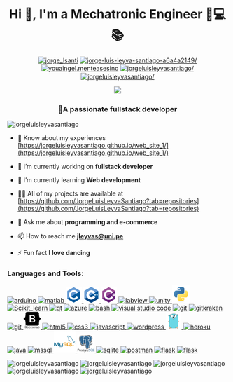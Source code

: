 <div align="center">
  <h1 align="center">Hi 👋, I'm a Mechatronic Engineer 🤖💻📚</h1>
<!-- <h3 align="left">Connect with me:</h3>
<p align="left"> -->
  <a href="https://twitter.com/jorge_lsanti" target="_blank"><img align="center" src="https://raw.githubusercontent.com/rahuldkjain/github-profile-readme-generator/master/src/images/icons/Social/twitter.svg" alt="jorge_lsanti" height="26" width="36" /></a>
  <a href="https://linkedin.com/in/jorge-luis-leyva-santiago-a6a4a2149/" target="_blank"><img align="center" src="https://raw.githubusercontent.com/rahuldkjain/github-profile-readme-generator/master/src/images/icons/Social/linked-in-alt.svg" alt="jorge-luis-leyva-santiago-a6a4a2149/" height="26" width="36" /></a>
  <a href="https://fb.com/youaingel.menteasesino" target="_blank"><img align="center" src="https://raw.githubusercontent.com/rahuldkjain/github-profile-readme-generator/master/src/images/icons/Social/facebook.svg" alt="youaingel.menteasesino" height="26" width="36" /></a>
  <a href="https://instagram.com/jorgeluisleyvasantiago/" target="_blank"><img align="center" src="https://raw.githubusercontent.com/rahuldkjain/github-profile-readme-generator/master/src/images/icons/Social/instagram.svg" alt="jorgeluisleyvasantiago/" height="28" width="38" /></a>
  <a href="https://www.tiktok.com/@jorgeleyvasantiag?lang=en" target="_blank"><img align="center" src="https://cdn.icon-icons.com/icons2/3007/PNG/512/tiktok_logo_icon_188431.png" alt="jorgeluisleyvasantiago/" height="30" width="30" /></a>
  </p>
  <img src="https://media.giphy.com/media/h0Cq1ClzO3UpupFPjP/giphy.gif" width="180" />
  <h3 align="center">📌A passionate fullstack developer </h3>
</div>

<p align="left"> <img src="https://komarev.com/ghpvc/?username=jorgeluisleyvasantiago&label=Profile%20views&color=0e75b6&style=flat" alt="jorgeluisleyvasantiago" /> </p>

<!-- <p align="left"> <a href="https://github.com/ryo-ma/github-profile-trophy"><img src="https://github-profile-trophy.vercel.app/?username=jorgeluisleyvasantiago" alt="jorgeluisleyvasantiago" /></a> </p> -->

<!-- <p align="left"> <a href="https://twitter.com/jorge_lsanti" target="blank"><img src="https://img.shields.io/twitter/follow/jorge_lsanti?logo=twitter&style=for-the-badge" alt="jorge_lsanti" /></a> </p> -->

- 📄 Know about my experiences [https://jorgeluisleyvasantiago.github.io/web_site_1/](https://jorgeluisleyvasantiago.github.io/web_site_1/)

- 🔭 I’m currently working on **fullstack developer**

- 🌱 I’m currently learning **Web development**

- 👨‍💻 All of my projects are available at [https://github.com/JorgeLuisLeyvaSantiago?tab=repositories](https://github.com/JorgeLuisLeyvaSantiago?tab=repositories)

- 💬 Ask me about **programming and e-commerce**

- 📫 How to reach me **jleyvas@uni.pe**

- ⚡ Fun fact **I love dancing**

<!-- <h3 align="left">Connect with me:</h3>
<p align="left">
<a href="https://twitter.com/jorge_lsanti" target="blank"><img align="center" src="https://raw.githubusercontent.com/rahuldkjain/github-profile-readme-generator/master/src/images/icons/Social/twitter.svg" alt="jorge_lsanti" height="30" width="40" /></a>
<a href="https://linkedin.com/in/jorge-luis-leyva-santiago-a6a4a2149/" target="blank"><img align="center" src="https://raw.githubusercontent.com/rahuldkjain/github-profile-readme-generator/master/src/images/icons/Social/linked-in-alt.svg" alt="jorge-luis-leyva-santiago-a6a4a2149/" height="30" width="40" /></a>
<a href="https://fb.com/youaingel.menteasesino" target="blank"><img align="center" src="https://raw.githubusercontent.com/rahuldkjain/github-profile-readme-generator/master/src/images/icons/Social/facebook.svg" alt="youaingel.menteasesino" height="30" width="40" /></a>
<a href="https://instagram.com/jorgeluisleyvasantiago/" target="blank"><img align="center" src="https://raw.githubusercontent.com/rahuldkjain/github-profile-readme-generator/master/src/images/icons/Social/instagram.svg" alt="jorgeluisleyvasantiago/" height="30" width="40" /></a>
</p> -->

<h3 align="left">Languages and Tools:</h3>
<p align="left"> 
  <!--   ARDUINO -->
  <a href="https://www.arduino.cc/" target="_blank" rel="noreferrer"> <img src="https://cdn.worldvectorlogo.com/logos/arduino-1.svg" alt="arduino" width="34" height="34"/> </a> 
  <!-- MATLAB -->
  <a href="https://www.mathworks.com/" target="_blank" rel="noreferrer"> <img src="https://upload.wikimedia.org/wikipedia/commons/2/21/Matlab_Logo.png" alt="matlab" width="34" height="34"/> </a> 
  <!--   C-ORIGINAL -->
  <a href="https://www.cprogramming.com/" target="_blank" rel="noreferrer"> <img src="https://raw.githubusercontent.com/devicons/devicon/master/icons/c/c-original.svg" alt="c" width="36" height="36"/> </a> 
 <!--   CPLUSPLUS -->
  <a href="https://www.w3schools.com/cpp/" target="_blank" rel="noreferrer"> <img src="https://raw.githubusercontent.com/devicons/devicon/master/icons/cplusplus/cplusplus-original.svg" alt="cplusplus" width="36" height="36"/> </a> 
  <!--   CSHARP -->
  <a href="https://www.w3schools.com/cs/" target="_blank" rel="noreferrer"> <img src="https://raw.githubusercontent.com/devicons/devicon/master/icons/csharp/csharp-original.svg" alt="csharp" width="36" height="36"/> </a> 
  <!-- LABVIEW -->
  <a href="https://www.mathworks.com/" target="_blank" rel="noreferrer"> <img src="https://cdn.icon-icons.com/icons2/74/PNG/256/labview_14599.png" alt="labview" width="42" height="42"/> </a> 
  <!--   UNITY -->
  <a href="https://unity.com/" target="_blank" rel="noreferrer"> <img src="https://cdn.icon-icons.com/icons2/3053/PNG/512/unity_editor_macos_bigsur_icon_189588.png" alt="unity" width="45" height="45"/> </a> 
  <!--   PYTHON -->
  <a href="https://www.python.org" target="_blank" rel="noreferrer"> <img src="https://raw.githubusercontent.com/devicons/devicon/master/icons/python/python-original.svg" alt="python" width="40" height="40"/> </a> 
  <!--   Scikit_learn -->
  <a href="https://www.arduino.cc/" target="_blank" rel="noreferrer"> <img src="https://upload.wikimedia.org/wikipedia/commons/0/05/Scikit_learn_logo_small.svg" alt="Scikit_learn" width="50" height="50"/> </a> 
  <!--   QT DESIGNER-->
  <a href="https://www.qt.io/" target="_blank" rel="noreferrer"> <img src="https://upload.wikimedia.org/wikipedia/commons/0/0b/Qt_logo_2016.svg" alt="qt" width="40" height="40"/> </a> 
  <a href="https://azure.microsoft.com/en-in/" target="_blank" rel="noreferrer"> <img src="https://www.vectorlogo.zone/logos/microsoft_azure/microsoft_azure-icon.svg" alt="azure" width="40" height="40"/> </a> 
  <!--   BASH -->
  <a href="https://www.gnu.org/software/bash/" target="_blank" rel="noreferrer"> <img src="https://cdn.icon-icons.com/icons2/350/PNG/512/bash_36261.png" alt="bash" width="35" height="35"/> </a> 
  <!--   VISUAL STUDIO CODE -->
  <a href="https://www.gnu.org/software/bash/" target="_blank" rel="noreferrer"> <img src="https://cdn.icon-icons.com/icons2/3053/PNG/512/microsoft_visual_studio_code_alt_macos_bigsur_icon_189953.png" alt="visual studio code" width="38" height="38"/> </a>
  <!-- GIT   -->
  <a href="https://git-scm.com/" target="_blank" rel="noreferrer"> <img src="https://cdn.icon-icons.com/icons2/2415/PNG/512/git_plain_wordmark_logo_icon_146508.png" alt="git" width="55" height="55"/> </a>
  <!-- GITkraken   -->
  <a href="https://git-scm.com/" target="_blank" rel="noreferrer"> <img src="https://cdn.icon-icons.com/icons2/2699/PNG/512/gitkraken_logo_icon_169111.png" alt="gitkraken" width="36" height="36"/> </a>
  <!-- GIThub   -->
  <a href="https://git-scm.com/" target="_blank" rel="noreferrer"> <img src="https://cdn.icon-icons.com/icons2/2157/PNG/512/github_git_hub_logo_icon_132878.png" alt="git" width="50" height="50"/> </a>
  <!--   BOOTSTRAP -->
  <a href="https://getbootstrap.com" target="_blank" rel="noreferrer"> <img src="https://raw.githubusercontent.com/devicons/devicon/master/icons/bootstrap/bootstrap-plain-wordmark.svg" alt="bootstrap" width="40" height="40"/> </a> 
  <!-- HTML -->
  <a href="https://www.w3.org/html/" target="_blank" rel="noreferrer"> <img src="https://cdn.worldvectorlogo.com/logos/html-1.svg" alt="html5" width="33" height="33"/> </a>
  <!-- CSS   -->
  <a href="https://www.w3schools.com/css/" target="_blank" rel="noreferrer"> <img src="https://cdn.worldvectorlogo.com/logos/css-3.svg" alt="css3" width="33" height="33"/> </a>
  <!-- JavaScript -->
  <a href="https://developer.mozilla.org/en-US/docs/Web/JavaScript" target="_blank" rel="noreferrer"> <img src="https://cdn.worldvectorlogo.com/logos/javascript-1.svg" alt="javascript" width="34" height="33"/> </a>
  <!-- WORDPRESS -->
  <a href="https://developer.mozilla.org/en-US/docs/Web/JavaScript" target="_blank" rel="noreferrer"> <img src="https://cdn.icon-icons.com/icons2/2415/PNG/512/wordpress_original_logo_icon_146291.png" alt="wordpress" width="40" height="40"/> </a> 
   <!-- GITHUB   -->
<!--   <a href="https://git-scm.com/" target="_blank" rel="noreferrer"> <img src="https://cdn.icon-icons.com/icons2/2415/PNG/512/github_original_wordmark_logo_icon_146506.png" alt="git" width="50" height="50"/> </a>  -->
  <!-- GOLANG -->
  <a href="https://golang.org" target="_blank" rel="noreferrer"> <img src="https://raw.githubusercontent.com/devicons/devicon/master/icons/go/go-original.svg" alt="go" width="36" height="36"/> </a>
  <!-- HEROKU -->
  <a href="https://heroku.com" target="_blank" rel="noreferrer"> <img src="https://cdn.icon-icons.com/icons2/2415/PNG/512/heroku_original_wordmark_logo_icon_146482.png" alt="heroku" width="40" height="40"/> </a> 
  <!-- JAVA -->
  <a href="https://www.java.com" target="_blank" rel="noreferrer"> <img src="https://cdn.icon-icons.com/icons2/2415/PNG/512/java_original_wordmark_logo_icon_146459.png" alt="java" width="45" height="45"/> </a> 
  <!-- SQL SERVER -->
  <a href="https://www.microsoft.com/en-us/sql-server" target="_blank" rel="noreferrer"> <img src="https://www.svgrepo.com/show/303229/microsoft-sql-server-logo.svg" alt="mssql" width="45" height="45"/> </a> 
  <!--   MYSQL -->
  <a href="https://www.mysql.com/" target="_blank" rel="noreferrer"> <img src="https://raw.githubusercontent.com/devicons/devicon/master/icons/mysql/mysql-original-wordmark.svg" alt="mysql" width="50" height="50"/> </a> 
  <!--   POSTGRE -->
  <a href="https://www.postgresql.org" target="_blank" rel="noreferrer"> <img src="https://raw.githubusercontent.com/devicons/devicon/master/icons/postgresql/postgresql-original-wordmark.svg" alt="postgresql" width="40" height="40"/> </a> 
  <!--   SQLITE -->
  <a href="https://www.sqlite.org/" target="_blank" rel="noreferrer"> <img src="https://cdn.icon-icons.com/icons2/2699/PNG/512/sqlite_logo_icon_170706.png" alt="sqlite" width="58" height="38"/> </a> 
  <!--   POSTMAN -->
  <a href="https://postman.com" target="_blank" rel="noreferrer"> <img src="https://www.vectorlogo.zone/logos/getpostman/getpostman-icon.svg" alt="postman" width="32" height="32"/> </a> 
  <!-- FASTAPI  -->
  <a href="https://flask.palletsprojects.com/" target="_blank" rel="noreferrer"> <img src="https://cdn.worldvectorlogo.com/logos/fastapi.svg" alt="flask" width="32" height="32"/> </a> 
  <!-- FLASK   -->
  <a href="https://flask.palletsprojects.com/" target="_blank" rel="noreferrer"> <img src="https://www.vectorlogo.zone/logos/pocoo_flask/pocoo_flask-icon.svg" alt="flask" width="35" height="35"/> </a> 
</p>

<div>
<!--   <a href="https://github.com/JorgeLuisLeyvaSantiago/"> -->
  <img height = "180em" src="https://github-readme-stats.vercel.app/api/top-langs?username=jorgeluisleyvasantiago&show_icons=true&locale=en&layout=compact&theme=gruvbox_light" width="100%" alt="jorgeluisleyvasantiago">
  <img height = "180em" src="https://github-profile-summary-cards.vercel.app/api/cards/repos-per-language?username=JorgeLuisLeyvaSantiago&theme=2077" alt="jorgeluisleyvasantiago">
  <img height = "180em" src="https://github-profile-summary-cards.vercel.app/api/cards/most-commit-language?username=JorgeLuisLeyvaSantiago&theme=2077" alt="jorgeluisleyvasantiago">
  <img height = "180em" src="https://github-profile-summary-cards.vercel.app/api/cards/stats?username=JorgeLuisLeyvaSantiago&theme=2077" alt="jorgeluisleyvasantiago">
<!--   <img height = "180em" src="https://github-readme-stats.vercel.app/api?username=jorgeluisleyvasantiago&show_icons=true&locale=en" alt="jorgeluisleyvasantiago"> -->
<!--   <img height = "180em" src="https://github-readme-streak-stats.herokuapp.com/?user=jorgeluisleyvasantiago&" alt="jorgeluisleyvasantiago"> -->
  <img height = "180em" src="https://github-profile-summary-cards.vercel.app/api/cards/profile-details?username=JorgeLuisLeyvaSantiago&theme=2077" alt="jorgeluisleyvasantiago">
</div>

<!-- <p><img align="left" src="https://github-readme-stats.vercel.app/api/top-langs?username=jorgeluisleyvasantiago&show_icons=true&locale=en&layout=compact" alt="jorgeluisleyvasantiago" /></p> -->

<!-- <p>&nbsp;<img align="center" src="https://github-readme-stats.vercel.app/api?username=jorgeluisleyvasantiago&show_icons=true&locale=en" alt="jorgeluisleyvasantiago" /></p> -->

<!-- <p><img align="center" src="https://github-readme-streak-stats.herokuapp.com/?user=jorgeluisleyvasantiago&" alt="jorgeluisleyvasantiago" /></p> -->










<!--  ### Hi there 👋 -->

<!--
**JorgeLuisLeyvaSantiago/JorgeLuisLeyvaSantiago** is a ✨ _special_ ✨ repository because its `README.md` (this file) appears on your GitHub profile.

Here are some ideas to get you started:

- 🔭 I’m currently working on ...
- 🌱 I’m currently learning ...
- 👯 I’m looking to collaborate on ...
- 🤔 I’m looking for help with ...
- 💬 Ask me about ...
- 📫 How to reach me: ...
- 😄 Pronouns: ...
- ⚡ Fun fact: ...
-->


<!-- 
<section id="header" align="center">
  
  <img src="https://media.giphy.com/media/v1.Y2lkPTc5MGI3NjExNzM0M2ZjOTQxNWI0OWI0ZDYzNzZhOWNiOGM2MTZmZTM1M2IwOTc5OCZjdD1n/xT9IgzoKnwFNmISR8I/giphy.gif" width="180" />
  <h2>Hi there 👋, I'm a Mechatronic Engineer </h2>
  <a href="https://www.facebook.com/youaingel.menteasesino" target="_blank"><img src="https://github.com/mctechnology17/mctechnology17/blob/main/src/facebook.png" width="22px" /></a>
  <a href="https://www.instagram.com/jorgeluisleyvasantiago/" target="_blank"><img src="https://github.com/mctechnology17/mctechnology17/blob/main/src/instagram.png" width="22px" /></a>
  <a href="https://twitter.com/Jorge_LSanti" target="_blank"><img src="https://github.com/mctechnology17/mctechnology17/blob/main/src/twitter.png" width="22px" /></a>
  <a href="https://github.com/JorgeLuisLeyvaSantiago" target="_blank"><img src="https://github.com/mctechnology17/mctechnology17/blob/main/src/github.png" width="22px" /></a>
  <a href="https://web.telegram.org/k/#@JorgeLuisLeyvaSantiago" target="_blank"><img src="https://github.com/mctechnology17/mctechnology17/blob/main/src/telegram.png" width="22px" /></a>
  <a href="https://www.tiktok.com/@jorgeleyvasantiag?lang=en" target="_blank"><img src="https://github.com/mctechnology17/mctechnology17/blob/main/src/tiktok.png" width="22px" /></a>
  
</section>

<div align="left">
  <h3> Languages and Tools </h3>
  <div align="center">
    <img src="https://github.com/devicons/devicon/blob/master/icons/python/python-original.svg" width="45" />
    <img src="https://github.com/devicons/devicon/blob/master/icons/html5/html5-original.svg" width="40" />
    <img src="https://github.com/devicons/devicon/blob/master/icons/css3/css3-original.svg" width="40" />
    <img src="https://github.com/devicons/devicon/blob/master/icons/javascript/javascript-original.svg" width="40" />
    <img src="https://github.com/devicons/devicon/blob/master/icons/mysql/mysql-original.svg" width="40" />
    <img src="https://github.com/devicons/devicon/blob/master/icons/heroku/heroku-original.svg" width="40" />
   </div>
</div> -->


